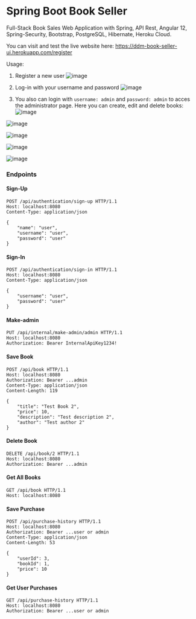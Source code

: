 # Spring Boot Book Seller

Full-Stack Book Sales Web Application with Spring, API Rest, Angular 12, Spring-Security, Bootstrap,  PostgreSQL, Hibernate, Heroku Cloud.


You can visit and test the live website here: https://ddm-book-seller-ui.herokuapp.com/register

Usage: 
1. Register a new user
 ![image](https://user-images.githubusercontent.com/87948501/149993270-3b5f4261-d44e-4976-937a-1379761d9ae1.png)
 
2. Log-in with your username and password
![image](https://user-images.githubusercontent.com/87948501/149993367-ddb0e9ee-2769-4615-b433-27ffe94d7923.png)
 


3. You also can login with `username: admin` and `password: admin` to acces the administrator page. Here you can create, edit and delete books:
 ![image](https://user-images.githubusercontent.com/87948501/149994215-2fe9b4a2-5cac-469e-9e3f-b82569d03dc9.png)

![image](https://user-images.githubusercontent.com/87948501/149994607-0d2caa99-5cd5-4d73-ba6a-f540143d6b58.png)


![image](https://user-images.githubusercontent.com/87948501/149994658-bfa68da8-c11b-488c-965f-d130f6dab389.png)

![image](https://user-images.githubusercontent.com/87948501/149994747-caf2554a-10ef-4e1c-af53-5d4ec3bb7b14.png)

![image](https://user-images.githubusercontent.com/87948501/149994801-6012f0bf-9446-418a-8ccf-eecd17b65899.png)

### Endpoints

#### Sign-Up

```
POST /api/authentication/sign-up HTTP/1.1
Host: localhost:8080
Content-Type: application/json

{
    "name": "user",
    "username": "user",
    "password": "user"
}
```

#### Sign-In

```
POST /api/authentication/sign-in HTTP/1.1
Host: localhost:8080
Content-Type: application/json

{
    "username": "user",
    "password": "user"
}
```

#### Make-admin

```
PUT /api/internal/make-admin/admin HTTP/1.1
Host: localhost:8080
Authorization: Bearer InternalApiKey1234!
```

#### Save Book

```
POST /api/book HTTP/1.1
Host: localhost:8080
Authorization: Bearer ...admin
Content-Type: application/json
Content-Length: 119

{
    "title": "Test Book 2",
    "price": 10,
    "description": "Test description 2",
    "author": "Test author 2"
}
```

#### Delete Book

```
DELETE /api/book/2 HTTP/1.1
Host: localhost:8080
Authorization: Bearer ...admin
```

#### Get All Books

```
GET /api/book HTTP/1.1
Host: localhost:8080
```

#### Save Purchase

```
POST /api/purchase-history HTTP/1.1
Host: localhost:8080
Authorization: Bearer ...user or admin
Content-Type: application/json
Content-Length: 53

{
    "userId": 3,
    "bookId": 1,
    "price": 10
}
```

#### Get User Purchases

```
GET /api/purchase-history HTTP/1.1
Host: localhost:8080
Authorization: Bearer ...user or admin
```
